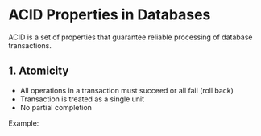 # ACID Properties in Databases

ACID is a set of properties that guarantee reliable processing of database transactions.

## 1. Atomicity
- All operations in a transaction must succeed or all fail (roll back)
- Transaction is treated as a single unit
- No partial completion

Example:
